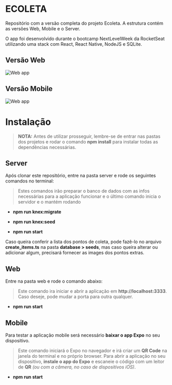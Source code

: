# ECOLETA
Repositório com a versão completa do projeto Ecoleta. A estrutura contém as versões Web, Mobile e o Server.

O app foi desenvolvido durante o bootcamp NextLevelWeek da RocketSeat utilizando uma stack com React, React Native, NodeJS e SQLite.

## Versão Web

![Web app](https://i.ibb.co/TbcGnfW/Capturar.png)

## Versão Mobile 

![Web app](https://i.ibb.co/7gs4bTh/Capturar2.png)


# Instalação

> **NOTA:** Antes de utilizar prosseguir, lembre-se de entrar nas pastas dos projetos e rodar o comando **npm install** para instalar todas as dependências necessárias.

## Server

Após clonar este repositório, entre na pasta server e rode os seguintes comandos no terminal:
  
  > Estes comandos irão preparar o banco de dados com as infos necessárias para a aplicação funcionar e o último comando inicia o servidor e o mantém rodando

  - **npm run knex:migrate**
  
  - **npm run knex:seed**
  
  - **npm run start**
  
Caso queira conferir a lista dos pontos de coleta, pode fazê-lo no arquivo **create_items.ts** na pasta **database > seeds**, mas caso queira alterar ou adicionar algum, precisará fornecer as images dos pontos extras.

  
## Web

Entre na pasta web e rode o comando abaixo:
  
  > Este comando ira iniciar e abrir a aplicação em **http://localhost:3333**. Caso deseje, pode mudar a porta para outra qualquer.
  
  - **npm run start**
  
## Mobile

Para testar a aplicação mobile será necessário **baixar o app Expo** no seu dispositivo.
  
  > Este comando iniciará o Expo no navegador e irá criar um **QR Code** na janela do terminal e no próprio browser. Para abrir a aplicação no seu dispositivo, **instale o app do Expo** e escaneie o código com um leitor de **QR** *(ou com a câmera, no caso de dispositivos iOS)*.
  
  - **npm run start**
